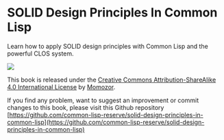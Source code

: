 # SOLID Design Principles In Common Lisp

Learn how to apply SOLID design principles with Common Lisp and the powerful CLOS system.



![](https://i.creativecommons.org/l/by-sa/4.0/88x31.png)

This book is released under the [Creative Commons Attribution-ShareAlike 4.0 International License](http://creativecommons.org/licenses/by-sa/4.0/) by [Momozor](https://github.com/momozor).

If you find any problem, want to suggest an improvement or commit changes to this book, please visit this Github repository [https://github.com/common-lisp-reserve/solid-design-principles-in-common-lisp](https://github.com/common-lisp-reserve/solid-design-principles-in-common-lisp)

